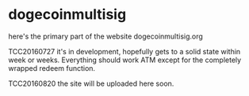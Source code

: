 # dogecoinmultisig
here's the primary part of the website dogecoinmultisig.org

TCC20160727 it's in development, hopefully gets to a solid state within week or weeks. Everything should work ATM except for the completely wrapped redeem function.

TCC20160820 the site will be uploaded here soon. 
